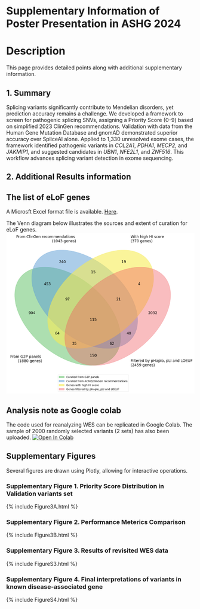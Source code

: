 # Supplementary Information of Poster Presentation in ASHG 2024  
# Description
This page provides detailed points along with additional supplementary information.

## 1. Summary
Splicing variants significantly contribute to Mendelian disorders, yet prediction accuracy remains a challenge. We developed a framework to screen for pathogenic splicing SNVs, assigning a Priority Score (0–9) based on simplified 2023 ClinGen recommendations. Validation with data from the Human Gene Mutation Database and gnomAD demonstrated superior accuracy over SpliceAI alone. Applied to 1,330 unresolved exome cases, the framework identified pathogenic variants in _COL2A1_, _PDHA1_, _MECP2_, and _JAKMIP1_, and suggested candidates in _UBN1_, _NFE2L1_, and _ZNF516_. This workflow advances splicing variant detection in exome sequencing.

## 2. Additional Results information 
## The list of eLoF genes
A Microsft Excel format file is available.
[Here](https://github.com/ysut/ASHG-2024/blob/develop/_includes/eLoF_genes_list.txt).  
  
The Venn diagram below illustrates the sources and extent of curation for eLoF genes.
![venn](https://github.com/ysut/ASHG-2024/blob/develop/_includes/elof_venn.png?raw=true)
    
## Analysis note as Google colab
The code used for reanalyzing WES can be replicated in Google Colab.
The sample of 2000 randomly selected variants (2 sets) has also been uploaded.
[![Open In Colab](https://colab.research.google.com/assets/colab-badge.svg)](http://colab.research.google.com/github/ysut/2024_CellGenomics/blob/develop/main.ipynb)
  
## Supplementary Figures
Several figures are drawn using Plotly, allowing for interactive operations.

### Supplementary Figure 1. Priority Score Distribution in Validation variants set
{% include Figure3A.html %}

### Supplementary Figure 2. Performance Meterics Comparison 
{% include Figure3B.html %}

### Supplementary Figure 3. Results of revisited WES data
{% include FigureS3.html %}

### Supplementary Figure 4. Final interpretations of variants in known disease-associated gene
{% include FigureS4.html %}
